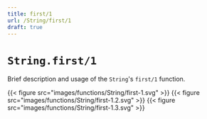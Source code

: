 ```yaml
---
title: first/1
url: /String/first/1
draft: true
---
```


# `String.first/1`
Brief description and usage of the `String`'s `first/1` function.

{{< figure src="images/functions/String/first-1.svg" >}}
{{< figure src="images/functions/String/first-1.2.svg" >}}
{{< figure src="images/functions/String/first-1.3.svg" >}}
